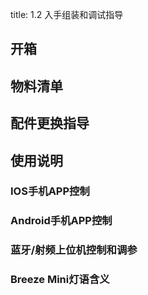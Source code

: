 title: 1.2 入手组装和调试指导

## 开箱

## 物料清单

## 配件更换指导

## 使用说明

### IOS手机APP控制

### Android手机APP控制

### 蓝牙/射频上位机控制和调参

### Breeze Mini灯语含义
